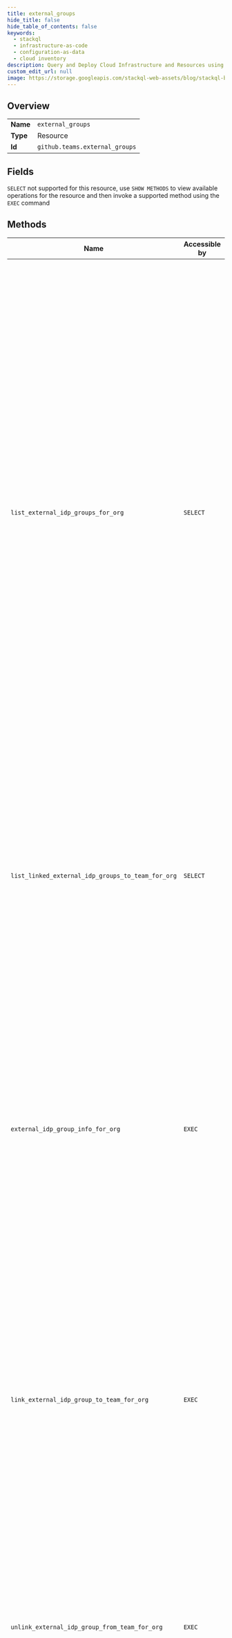 ```yaml
---
title: external_groups
hide_title: false
hide_table_of_contents: false
keywords:
  - stackql
  - infrastructure-as-code
  - configuration-as-data
  - cloud inventory
description: Query and Deploy Cloud Infrastructure and Resources using SQL
custom_edit_url: null
image: https://storage.googleapis.com/stackql-web-assets/blog/stackql-blog-post-featured-image.png
---
```

  
    

## Overview
<table><tbody>
<tr><td><b>Name</b></td><td><code>external_groups</code></td></tr>
<tr><td><b>Type</b></td><td>Resource</td></tr>
<tr><td><b>Id</b></td><td><code>github.teams.external_groups</code></td></tr>
</tbody></table>

## Fields
`SELECT` not supported for this resource, use `SHOW METHODS` to view available operations for the resource and then invoke a supported method using the `EXEC` command  
## Methods
| Name | Accessible by | Required Params | Description |
| ---- | ------------- | --------------- | ----------- |
| `list_external_idp_groups_for_org` | `SELECT` | `org` | Lists external groups available in an organization. You can query the groups using the `display_name` parameter, only groups with a `group_name` containing the text provided in the `display_name` parameter will be returned.  You can also limit your page results using the `per_page` parameter. GitHub generates a url-encoded `page` token using a cursor value for where the next page begins. For more information on cursor pagination, see "[Offset and Cursor Pagination explained](https://dev.to/jackmarchant/offset-and-cursor-pagination-explained-b89)."<br /><br />You can manage team membership with your identity provider using Enterprise Managed Users for GitHub Enterprise Cloud. For more information, see "[GitHub's products](https://docs.github.com/github/getting-started-with-github/githubs-products)" in the GitHub Help documentation. |
| `list_linked_external_idp_groups_to_team_for_org` | `SELECT` | `org, team_slug` | Lists a connection between a team and an external group.<br /><br />You can manage team membership with your identity provider using Enterprise Managed Users for GitHub Enterprise Cloud. For more information, see "[GitHub's products](https://docs.github.com/github/getting-started-with-github/githubs-products)" in the GitHub Help documentation. |
| `external_idp_group_info_for_org` | `EXEC` | `group_id, org` | Displays information about the specific group's usage.  Provides a list of the group's external members as well as a list of teams that this group is connected to.<br /><br />You can manage team membership with your identity provider using Enterprise Managed Users for GitHub Enterprise Cloud. For more information, see "[GitHub's products](https://docs.github.com/github/getting-started-with-github/githubs-products)" in the GitHub Help documentation. |
| `link_external_idp_group_to_team_for_org` | `EXEC` | `org, team_slug, data__group_id` | Creates a connection between a team and an external group.  Only one external group can be linked to a team.<br /><br />You can manage team membership with your identity provider using Enterprise Managed Users for GitHub Enterprise Cloud. For more information, see "[GitHub's products](https://docs.github.com/github/getting-started-with-github/githubs-products)" in the GitHub Help documentation. |
| `unlink_external_idp_group_from_team_for_org` | `EXEC` | `org, team_slug` | Deletes a connection between a team and an external group.<br /><br />You can manage team membership with your IdP using Enterprise Managed Users for GitHub Enterprise Cloud. For more information, see [GitHub's products](https://docs.github.com/github/getting-started-with-github/githubs-products) in the GitHub Help documentation. |
